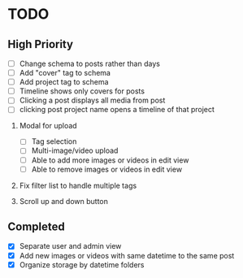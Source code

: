 # TODO

## High Priority

- [ ] Change schema to posts rather than days
- [ ] Add "cover" tag to schema
- [ ] Add project tag to schema 
- [ ] Timeline shows only covers for posts
- [ ] Clicking a post displays all media from post
- [ ] clicking post project name opens a timeline of that project

1. Modal for upload
   - [ ] Tag selection
   - [ ] Multi-image/video upload
   - [ ] Able to add more images or videos in edit view
   - [ ] Able to remove images or videos in edit view

2. Fix filter list to handle multiple tags

3. Scroll up and down button

## Completed

- [x] Separate user and admin view
- [x] Add new images or videos with same datetime to the same post
- [x] Organize storage by datetime folders
